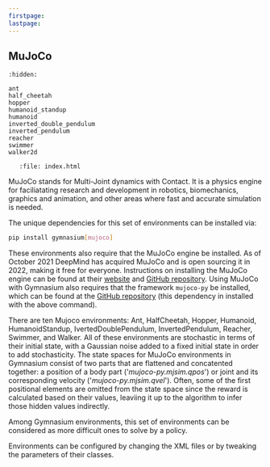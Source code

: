 ```yaml
---
firstpage:
lastpage:
---
```


## MuJoCo

```{toctree}
:hidden:

ant
half_cheetah
hopper
humanoid_standup
humanoid
inverted_double_pendulum
inverted_pendulum
reacher
swimmer
walker2d
```

```{raw} html
   :file: index.html
```

MuJoCo stands for Multi-Joint dynamics with Contact. It is a physics engine for faciliatating research and development in robotics, biomechanics, graphics and animation, and other areas where fast and accurate simulation is needed.

The unique dependencies for this set of environments can be installed via:

````bash
pip install gymnasium[mujoco]
````

These environments also require that the MuJoCo engine be installed. As of October 2021 DeepMind has acquired MuJoCo and is open sourcing it in 2022, making it free for everyone. Instructions on installing the MuJoCo engine can be found at their [website](https://mujoco.org) and [GitHub repository](https://github.com/deepmind/mujoco). Using MuJoCo with Gymnasium also requires that the framework `mujoco-py` be installed, which can be found at the [GitHub repository](https://github.com/openai/mujoco-py/tree/master/mujoco_py) (this dependency in installed with the above command).

There are ten Mujoco environments: Ant, HalfCheetah, Hopper, Humanoid, HumanoidStandup, IvertedDoublePendulum, InvertedPendulum, Reacher, Swimmer, and Walker. All of these environments are stochastic in terms of their initial state, with a Gaussian noise added to a fixed initial state in order to add stochasticity. The state spaces for MuJoCo environments in Gymnasium consist of two parts that are flattened and concatented together: a position of a body part ('*mujoco-py.mjsim.qpos*') or joint and its corresponding velocity ('*mujoco-py.mjsim.qvel*'). Often, some of the first positional elements are omitted from the state space since the reward is calculated based on their values, leaviing it up to the algorithm to infer those hidden values indirectly.

Among Gymnasium environments, this set of environments can be considered as more difficult ones to solve by a policy.

Environments can be configured by changing the XML files or by tweaking the parameters of their classes.